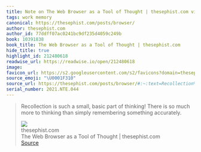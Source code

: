 ```yaml
---
title: Note on The Web Browser as a Tool of Thought | thesephist.com via thesephist.com
tags: work memory
canonical: https://thesephist.com/posts/browser/
author: thesephist.com
author_id: 77ddff07ac0241bc9df235d4059c249b
book: 10391838
book_title: The Web Browser as a Tool of Thought | thesephist.com
hide_title: true
highlight_id: 212480618
readwise_url: https://readwise.io/open/212480618
image:
favicon_url: https://s2.googleusercontent.com/s2/favicons?domain=thesephist.com
source_emoji: "\U0001F310"
source_url: https://thesephist.com/posts/browser/#:~:text=Recollection%20is%20such,remembering%20something%20accurately.
serial_number: 2021.NTE.044
---
```

> Recollection is such a small, basic part of thinking! There is so much more to thinking than simply remembering something accurately.
> <div class="quoteback-footer"><div class="quoteback-avatar"><img class="mini-favicon" src="https://s2.googleusercontent.com/s2/favicons?domain=thesephist.com"></div><div class="quoteback-metadata"><div class="metadata-inner"><span style="display:none">FROM:</span><div aria-label="thesephist.com" class="quoteback-author"> thesephist.com</div><div aria-label="The Web Browser as a Tool of Thought | thesephist.com" class="quoteback-title"> The Web Browser as a Tool of Thought | thesephist.com</div></div></div><div class="quoteback-backlink"><a target="_blank" aria-label="go to the full text of this quotation" rel="noopener" href="https://thesephist.com/posts/browser/#:~:text=Recollection%20is%20such,remembering%20something%20accurately." class="quoteback-arrow"> Source</a></div></div>